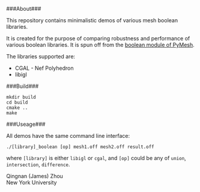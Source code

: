 ###About###

This repository contains minimalistic demos of various mesh boolean libraries.

It is created for the purpose of comparing robustness and performance of various
boolean libraries.  It is spun off from the
[boolean module of PyMesh](https://github.com/qnzhou/PyMesh/tree/master/tools/Boolean).

The libraries supported are:

* CGAL - Nef Polyhedron
* libigl

###Build###

    mkdir build
    cd build
    cmake ..
    make

###Useage###

All demos have the same command line interface:

    ./[library]_boolean [op] mesh1.off mesh2.off result.off

where `[library]` is either `libigl` or `cgal`,  and `[op]` could be any of
`union`, `intersection`, `difference`.

Qingnan (James) Zhou<br>
New York University
